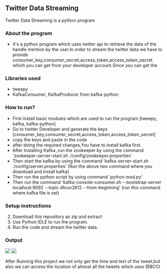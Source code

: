 ## Twitter Data Streaming
Twitter Data Streaming is a python program 

### About the program
- It's a python program which uses twitter api to retrieve the data of the handle mention by the user.In order to stream the twitter data we have to provide consumer_key,consumer_secret,access_token,access_token_secret which you can get from your developer account.Since you can get the 

### Libraries used
- tweepy
- KafkaConsumer, KafkaProducer from kafka-python

### How to run?
- First install basic modules which are used to run the program [tweepy, kafka, kafka-python]
- Go to twitter Developer and generate the keys [consumer_key,consumer_secret,access_token,access_token_secret]
- copy the keys and paste in the code
- after doing the required changes,You have to install kafka first.
- After Installing Kafka ,run the zookeeper by using the command 'zookeeper-server-start.sh ./config/zookeeper.properties' 
- Then start the kafka by using the command 'kafka-server-start.sh ./config/server.properties' 
  (Run the above two command where you download and install kafka)
- Then run the python script by using command 'python mod.py'
- Then run the command 'kafka-console-consumer.sh --bootstrap-server localhost:9092 --topic dhruv2612 --from-beginning' (run this command where kafka file is set)

### Setup instructions
2. Download this repository as zip and extract
3. Use Python IDLE to run the program.
4. Run the code and stream the twitter data.<br>


### Output
![](https://github.com/dhruv-varshney/Hacking-Scripts/blob/main/Python/Twitter-Data-Streaming/output_images/output1.jpeg)
![](https://github.com/dhruv-varshney/Hacking-Scripts/blob/main/Python/Twitter-Data-Streaming/output_images/output2.jpeg)

After Running this project we not only get the time and text of the tweet,but also we can access the location of almost all the tweets which uses @BCCI


